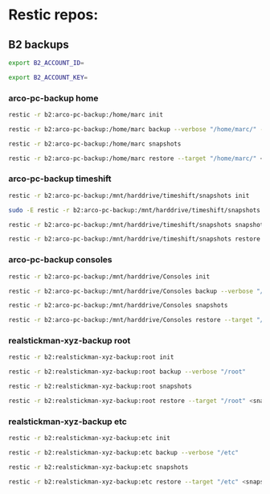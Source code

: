 # Restic repos:

## B2 backups

```bash
export B2_ACCOUNT_ID=
```
```bash
export B2_ACCOUNT_KEY=
```

### arco-pc-backup home

```bash
restic -r b2:arco-pc-backup:/home/marc init
```
```bash
restic -r b2:arco-pc-backup:/home/marc backup --verbose "/home/marc/" --exclude-file=/home/marc/Dokumente/home-exclude.txt
```
```bash
restic -r b2:arco-pc-backup:/home/marc snapshots
```
```bash
restic -r b2:arco-pc-backup:/home/marc restore --target "/home/marc/" <snapshot>
```

### arco-pc-backup timeshift

```bash
restic -r b2:arco-pc-backup:/mnt/harddrive/timeshift/snapshots init
```
```bash
sudo -E restic -r b2:arco-pc-backup:/mnt/harddrive/timeshift/snapshots backup --verbose "/mnt/1d90c4d5-21d2-4455-bb4a-814de8496744/timeshift/snapshots/"
```
```bash
restic -r b2:arco-pc-backup:/mnt/harddrive/timeshift/snapshots snapshots
```
```bash
restic -r b2:arco-pc-backup:/mnt/harddrive/timeshift/snapshots restore --target "/mnt/1d90c4d5-21d2-4455-bb4a-814de8496744/timeshift/snapshots/" <snapshot>
```

### arco-pc-backup consoles

```bash
restic -r b2:arco-pc-backup:/mnt/harddrive/Consoles init
```
```bash
restic -r b2:arco-pc-backup:/mnt/harddrive/Consoles backup --verbose "/mnt/1d90c4d5-21d2-4455-bb4a-814de8496744/Consoles"
```
```bash
restic -r b2:arco-pc-backup:/mnt/harddrive/Consoles snapshots
```
```bash
restic -r b2:arco-pc-backup:/mnt/harddrive/Consoles restore --target "/mnt/1d90c4d5-21d2-4455-bb4a-814de8496744/Consoles" <snapshot>
```

### realstickman-xyz-backup root

```bash
restic -r b2:realstickman-xyz-backup:root init
```
```bash
restic -r b2:realstickman-xyz-backup:root backup --verbose "/root"
```
```bash
restic -r b2:realstickman-xyz-backup:root snapshots 
```
```bash
restic -r b2:realstickman-xyz-backup:root restore --target "/root" <snapshot>
```

### realstickman-xyz-backup etc

```bash
restic -r b2:realstickman-xyz-backup:etc init
```
```bash
restic -r b2:realstickman-xyz-backup:etc backup --verbose "/etc"
```
```bash
restic -r b2:realstickman-xyz-backup:etc snapshots 
```
```bash
restic -r b2:realstickman-xyz-backup:etc restore --target "/etc" <snapshot>
```
